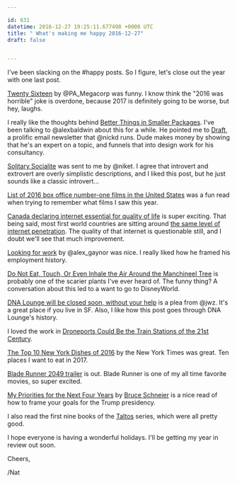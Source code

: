 ```yaml
---

id: 631
datetime: 2016-12-27 19:25:11.677498 +0000 UTC
title: " What's making me happy 2016-12-27"
draft: false


---
```


I've been slacking on the #happy posts. So I figure, let's close out the year with one last post.


[Twenty Sixteen](https://www.penny-arcade.com/comic/2016/12/26/two-thousand-and-sixteen) by @PA_Megacorp was funny. I know think the "2016 was horrible" joke is overdone, because 2017 is definitely going to be worse, but hey, laughs.

I really like the thoughts behind [Better Things in Smaller Packages](http://pketh.org/better-things). I've been talking to @alexbaldwin about this for a while. He pointed me to [Draft](https://draft.nu/), a prolific email newsletter that @nickd runs. Dude makes money by showing that he's an expert on a topic, and funnels that into design work for his consultancy.

[Solitary Socialite](https://sivers.org/soso) was sent to me by @niket. I agree that introvert and extrovert are overly simplistic descriptions, and I liked this post, but he just sounds like a classic introvert...

[List of 2016 box office number-one films in the United States](https://en.wikipedia.org/wiki/List_of_2016_box_office_number-one_films_in_the_United_States) was a fun read when trying to remember what films I saw this year.

[Canada declaring internet essential for quality of life](http://www.theverge.com/2016/12/22/14052368/canada-broadband-internet-essential-service) is super exciting. That being said, most first world countries are sitting around [the same level of internet penetration](https://www.google.com/publicdata/explore?ds=d5bncppjof8f9_&ctype=l&strail=false&bcs=d&nselm=h&met_y=it_net_user_p2&scale_y=lin&ind_y=false&rdim=region&idim=country:USA:CHN:GBR:JPN:FRA:CAN:IND&ifdim=region&hl=en&dl=en&ind=false). The quality of that internet is questionable still, and I doubt we'll see that much improvement.

[Looking for work](https://alexgaynor.net/2016/dec/23/looking-for-work/) by @alex_gaynor was nice. I really liked how he framed his employment history.

[Do Not Eat, Touch, Or Even Inhale the Air Around the Manchineel Tree](http://www.atlasobscura.com/articles/whatever-you-do-do-not-eat-touch-or-even-inhale-the-air-around-the-manchineel-tree) is probably one of the scarier plants I've ever heard of. The funny thing? A conversation about this led to a want to go to DisneyWorld.

[DNA Lounge will be closed soon, without your help](https://www.dnalounge.com/backstage/log/2016/12/19.html) is a plea from @jwz. It's a great place if you live in SF. Also, I like how this post goes through DNA Lounge's history.

I loved the work in [Droneports Could Be the Train Stations of the 21st Century](http://www.archdaily.com/801464/this-student-project-shows-how-droneports-could-be-the-train-stations-of-the-21st-century). 

[The Top 10 New York Dishes of 2016](http://nyti.ms/2hKepO1) by the New York Times was great. Ten places I want to eat in 2017.

[Blade Runner 2049 trailer](http://www.polygon.com/2016/12/19/14005172/blade-runner-sequel-trailer-harrison-ford) is out. Blade Runner is one of my all time favorite movies, so super excited.

[My Priorities for the Next Four Years](https://www.schneier.com/blog/archives/2016/12/my_priorities_f.html) by [Bruce Schneier](https://en.wikipedia.org/wiki/Bruce_Schneier) is a nice read of how to frame your goals for the Trump presidency.

I also read the first nine books of the [Taltos](https://www.goodreads.com/series/40334-vlad-taltos) series, which were all pretty good.

I hope everyone is having a wonderful holidays. I'll be getting my year in review out soon. 

Cheers,

/Nat

